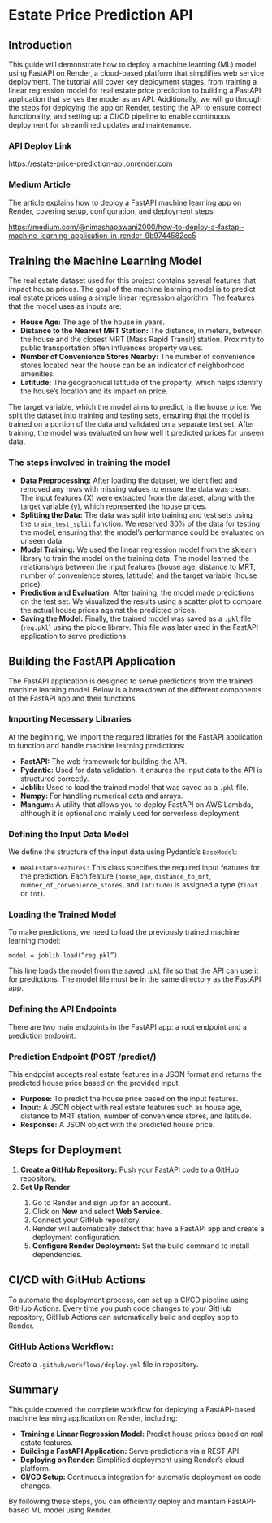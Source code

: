 
<h1>Estate Price Prediction API</h1>

<h2>Introduction</h2>
<p>This guide will demonstrate how to deploy a machine learning (ML) model using FastAPI on Render, a cloud-based platform that simplifies web service deployment. The tutorial will cover key deployment stages, from training a linear regression model for real estate price prediction to building a FastAPI application that serves the model as an API. Additionally, we will go through the steps for deploying the app on Render, testing the API to ensure correct functionality, and setting up a CI/CD pipeline to enable continuous deployment for streamlined updates and maintenance.</p>

<h3>API Deploy Link</h3>
<p><a href="https://estate-price-prediction-api.onrender.com">https://estate-price-prediction-api.onrender.com</a></p>

<h3>Medium Article</h3>
<p>The article explains how to deploy a FastAPI machine learning app on Render, covering setup, configuration, and deployment steps.</p>
<p><a href="https://medium.com/@nimashapawani2000/how-to-deploy-a-fastapi-machine-learning-application-in-render-9b9744582cc5">https://medium.com/@nimashapawani2000/how-to-deploy-a-fastapi-machine-learning-application-in-render-9b9744582cc5</a></p>

<h2>Training the Machine Learning Model</h2>
<p>The real estate dataset used for this project contains several features that impact house prices. The goal of the machine learning model is to predict real estate prices using a simple linear regression algorithm. The features that the model uses as inputs are:</p>

<ul>
    <li><strong>House Age:</strong> The age of the house in years.</li>
    <li><strong>Distance to the Nearest MRT Station:</strong> The distance, in meters, between the house and the closest MRT (Mass Rapid Transit) station. Proximity to public transportation often influences property values.</li>
    <li><strong>Number of Convenience Stores Nearby:</strong> The number of convenience stores located near the house can be an indicator of neighborhood amenities.</li>
    <li><strong>Latitude:</strong> The geographical latitude of the property, which helps identify the house’s location and its impact on price.</li>
</ul>

<p>The target variable, which the model aims to predict, is the house price. We split the dataset into training and testing sets, ensuring that the model is trained on a portion of the data and validated on a separate test set. After training, the model was evaluated on how well it predicted prices for unseen data.</p>

<h3>The steps involved in training the model</h3>

<ul>
    <li><strong>Data Preprocessing:</strong> After loading the dataset, we identified and removed any rows with missing values to ensure the data was clean. The input features (X) were extracted from the dataset, along with the target variable (y), which represented the house prices.</li>
    <li><strong>Splitting the Data:</strong> The data was split into training and test sets using the <code>train_test_split</code> function. We reserved 30% of the data for testing the model, ensuring that the model’s performance could be evaluated on unseen data.</li>
    <li><strong>Model Training:</strong> We used the linear regression model from the sklearn library to train the model on the training data. The model learned the relationships between the input features (house age, distance to MRT, number of convenience stores, latitude) and the target variable (house price).</li>
    <li><strong>Prediction and Evaluation:</strong> After training, the model made predictions on the test set. We visualized the results using a scatter plot to compare the actual house prices against the predicted prices.</li>
    <li><strong>Saving the Model:</strong> Finally, the trained model was saved as a <code>.pkl</code> file (<code>reg.pkl</code>) using the pickle library. This file was later used in the FastAPI application to serve predictions.</li>
</ul>

<h2>Building the FastAPI Application</h2>
<p>The FastAPI application is designed to serve predictions from the trained machine learning model. Below is a breakdown of the different components of the FastAPI app and their functions.</p>

<h3>Importing Necessary Libraries</h3>
<p>At the beginning, we import the required libraries for the FastAPI application to function and handle machine learning predictions:</p>

<ul>
    <li><strong>FastAPI:</strong> The web framework for building the API.</li>
    <li><strong>Pydantic:</strong> Used for data validation. It ensures the input data to the API is structured correctly.</li>
    <li><strong>Joblib:</strong> Used to load the trained model that was saved as a <code>.pkl</code> file.</li>
    <li><strong>Numpy:</strong> For handling numerical data and arrays.</li>
    <li><strong>Mangum:</strong> A utility that allows you to deploy FastAPI on AWS Lambda, although it is optional and mainly used for serverless deployment.</li>
</ul>

<h3>Defining the Input Data Model</h3>
<p>We define the structure of the input data using Pydantic’s <code>BaseModel</code>:</p>

<ul>
    <li><code>RealEstateFeatures:</code> This class specifies the required input features for the prediction. Each feature (<code>house_age</code>, <code>distance_to_mrt</code>, <code>number_of_convenience_stores</code>, and <code>latitude</code>) is assigned a type (<code>float</code> or <code>int</code>).</li>
</ul>

<h3>Loading the Trained Model</h3>
<p>To make predictions, we need to load the previously trained machine learning model:</p>
<pre><code>model = joblib.load(“reg.pkl”)</code></pre>
<p>This line loads the model from the saved <code>.pkl</code> file so that the API can use it for predictions. The model file must be in the same directory as the FastAPI app.</p>

<h3>Defining the API Endpoints</h3>
<p>There are two main endpoints in the FastAPI app: a root endpoint and a prediction endpoint.</p>

<h3>Prediction Endpoint (POST /predict/)</h3>
<p>This endpoint accepts real estate features in a JSON format and returns the predicted house price based on the provided input.</p>

<ul>
    <li><strong>Purpose:</strong> To predict the house price based on the input features.</li>
    <li><strong>Input:</strong> A JSON object with real estate features such as house age, distance to MRT station, number of convenience stores, and latitude.</li>
    <li><strong>Response:</strong> A JSON object with the predicted house price.</li>
</ul>

<h2>Steps for Deployment</h2>
<ol>
    <li><strong>Create a GitHub Repository:</strong> Push your FastAPI code to a GitHub repository.</li>
    <li><strong>Set Up Render</strong></li>
    <ol>
        <li>Go to Render and sign up for an account.</li>
        <li>Click on <strong>New</strong> and select <strong>Web Service</strong>.</li>
        <li>Connect your GitHub repository.</li>
        <li>Render will automatically detect that have a FastAPI app and create a deployment configuration.</li>
        <li><strong>Configure Render Deployment:</strong> Set the build command to install dependencies.</li>
    </ol>
</ol>

<h2>CI/CD with GitHub Actions</h2>
<p>To automate the deployment process, can set up a CI/CD pipeline using GitHub Actions. Every time you push code changes to your GitHub repository, GitHub Actions can automatically build and deploy app to Render.</p>

<h3>GitHub Actions Workflow:</h3>
<p>Create a <code>.github/workflows/deploy.yml</code> file in repository.</p>

<h2>Summary</h2>
<p>This guide covered the complete workflow for deploying a FastAPI-based machine learning application on Render, including:</p>

<ul>
    <li><strong>Training a Linear Regression Model:</strong> Predict house prices based on real estate features.</li>
    <li><strong>Building a FastAPI Application:</strong> Serve predictions via a REST API.</li>
    <li><strong>Deploying on Render:</strong> Simplified deployment using Render’s cloud platform.</li>
    <li><strong>CI/CD Setup:</strong> Continuous integration for automatic deployment on code changes.</li>
</ul>

<p>By following these steps, you can efficiently deploy and maintain FastAPI-based ML model using Render.</p>

</body>
</html>
